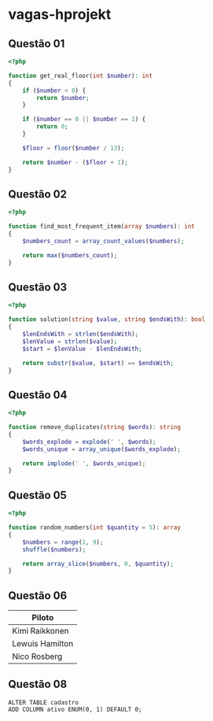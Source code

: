 # vagas-hprojekt

## Questão 01

```php
<?php

function get_real_floor(int $number): int
{
    if ($number < 0) {
        return $number;
    }

    if ($number == 0 || $number == 1) {
        return 0;
    }

    $floor = floor($number / 13);

    return $number - ($floor + 1);
}
```

## Questão 02

```php
<?php

function find_most_frequent_item(array $numbers): int
{
    $numbers_count = array_count_values($numbers);

    return max($numbers_count);
}
```

## Questão 03

```php
<?php

function solution(string $value, string $endsWith): bool
{
    $lenEndsWith = strlen($endsWith);
    $lenValue = strlen($value);
    $start = $lenValue - $lenEndsWith;

    return substr($value, $start) == $endsWith;
}
```

## Questão 04

```php
<?php

function remove_duplicates(string $words): string
{
    $words_explode = explode(' ', $words);
    $words_unique = array_unique($words_explode);

    return implode(' ', $words_unique);
}
```

## Questão 05

```php
<?php

function random_numbers(int $quantity = 5): array
{
    $numbers = range(1, 9);
    shuffle($numbers);

    return array_slice($numbers, 0, $quantity);
}
```

## Questão 06

| Piloto |
| ------ |
| Kimi Raikkonen |
| Lewuis Hamilton |
| Nico Rosberg |

## Questão 08

```mysql
ALTER TABLE cadastro
ADD COLUMN ativo ENUM(0, 1) DEFAULT 0;
```
